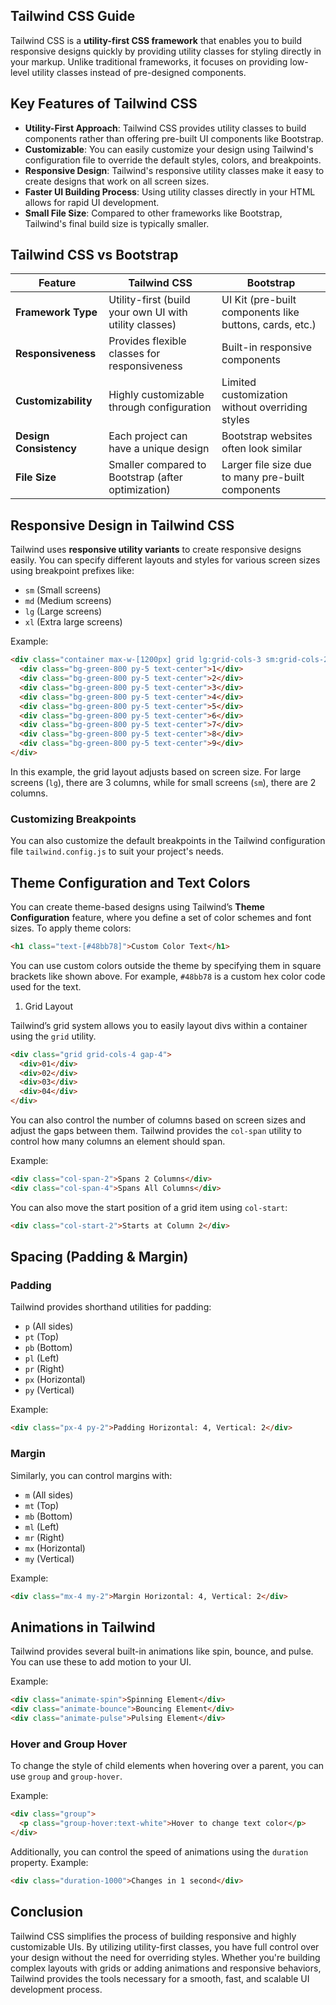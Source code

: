 ## **Tailwind CSS Guide**

Tailwind CSS is a **utility-first CSS framework** that enables you to build responsive designs quickly by providing utility classes for styling directly in your markup. Unlike traditional frameworks, it focuses on providing low-level utility classes instead of pre-designed components.

## Key Features of Tailwind CSS

*   **Utility-First Approach**: Tailwind CSS provides utility classes to build components rather than offering pre-built UI components like Bootstrap.
*   **Customizable**: You can easily customize your design using Tailwind's configuration file to override the default styles, colors, and breakpoints.
*   **Responsive Design**: Tailwind's responsive utility classes make it easy to create designs that work on all screen sizes.
*   **Faster UI Building Process**: Using utility classes directly in your HTML allows for rapid UI development.
*   **Small File Size**: Compared to other frameworks like Bootstrap, Tailwind's final build size is typically smaller.

## Tailwind CSS vs Bootstrap

| Feature | Tailwind CSS | Bootstrap |
| --- | --- | --- |
| **Framework Type** | Utility-first (build your own UI with utility classes) | UI Kit (pre-built components like buttons, cards, etc.) |
| **Responsiveness** | Provides flexible classes for responsiveness | Built-in responsive components |
| **Customizability** | Highly customizable through configuration | Limited customization without overriding styles |
| **Design Consistency** | Each project can have a unique design | Bootstrap websites often look similar |
| **File Size** | Smaller compared to Bootstrap (after optimization) | Larger file size due to many pre-built components |

## Responsive Design in Tailwind CSS

Tailwind uses **responsive utility variants** to create responsive designs easily. You can specify different layouts and styles for various screen sizes using breakpoint prefixes like:

*   `sm` (Small screens)
*   `md` (Medium screens)
*   `lg` (Large screens)
*   `xl` (Extra large screens)

Example:

```html
<div class="container max-w-[1200px] grid lg:grid-cols-3 sm:grid-cols-2 gap-7">
  <div class="bg-green-800 py-5 text-center">1</div>
  <div class="bg-green-800 py-5 text-center">2</div>
  <div class="bg-green-800 py-5 text-center">3</div>
  <div class="bg-green-800 py-5 text-center">4</div>
  <div class="bg-green-800 py-5 text-center">5</div>
  <div class="bg-green-800 py-5 text-center">6</div>
  <div class="bg-green-800 py-5 text-center">7</div>
  <div class="bg-green-800 py-5 text-center">8</div>
  <div class="bg-green-800 py-5 text-center">9</div>
</div>
```

In this example, the grid layout adjusts based on screen size. For large screens (`lg`), there are 3 columns, while for small screens (`sm`), there are 2 columns.

### Customizing Breakpoints

You can also customize the default breakpoints in the Tailwind configuration file `tailwind.config.js` to suit your project's needs.

## Theme Configuration and Text Colors

You can create theme-based designs using Tailwind’s **Theme Configuration** feature, where you define a set of color schemes and font sizes. To apply theme colors:

```html
<h1 class="text-[#48bb78]">Custom Color Text</h1>
```

You can use custom colors outside the theme by specifying them in square brackets like shown above. For example, `#48bb78` is a custom hex color code used for the text.

1.  Grid Layout

Tailwind’s grid system allows you to easily layout divs within a container using the `grid` utility.

```html
<div class="grid grid-cols-4 gap-4">
  <div>01</div>
  <div>02</div>
  <div>03</div>
  <div>04</div>
</div>
```

You can also control the number of columns based on screen sizes and adjust the gaps between them. Tailwind provides the `col-span` utility to control how many columns an element should span.

Example:

```html
<div class="col-span-2">Spans 2 Columns</div>
<div class="col-span-4">Spans All Columns</div>
```

You can also move the start position of a grid item using `col-start`:

```html
<div class="col-start-2">Starts at Column 2</div>
```

## Spacing (Padding & Margin)

### Padding

Tailwind provides shorthand utilities for padding:

*   `p` (All sides)
*   `pt` (Top)
*   `pb` (Bottom)
*   `pl` (Left)
*   `pr` (Right)
*   `px` (Horizontal)
*   `py` (Vertical)

Example:

```html
<div class="px-4 py-2">Padding Horizontal: 4, Vertical: 2</div>
```

### Margin

Similarly, you can control margins with:

*   `m` (All sides)
*   `mt` (Top)
*   `mb` (Bottom)
*   `ml` (Left)
*   `mr` (Right)
*   `mx` (Horizontal)
*   `my` (Vertical)

Example:

```html
<div class="mx-4 my-2">Margin Horizontal: 4, Vertical: 2</div>
```

## Animations in Tailwind

Tailwind provides several built-in animations like spin, bounce, and pulse. You can use these to add motion to your UI.

Example:

```html
<div class="animate-spin">Spinning Element</div>
<div class="animate-bounce">Bouncing Element</div>
<div class="animate-pulse">Pulsing Element</div>
```

### Hover and Group Hover

To change the style of child elements when hovering over a parent, you can use `group` and `group-hover`.

Example:

```html
<div class="group">
  <p class="group-hover:text-white">Hover to change text color</p>
</div>
```

Additionally, you can control the speed of animations using the `duration` property. Example:

```html
<div class="duration-1000">Changes in 1 second</div>
```

## Conclusion

Tailwind CSS simplifies the process of building responsive and highly customizable UIs. By utilizing utility-first classes, you have full control over your design without the need for overriding styles. Whether you're building complex layouts with grids or adding animations and responsive behaviors, Tailwind provides the tools necessary for a smooth, fast, and scalable UI development process.